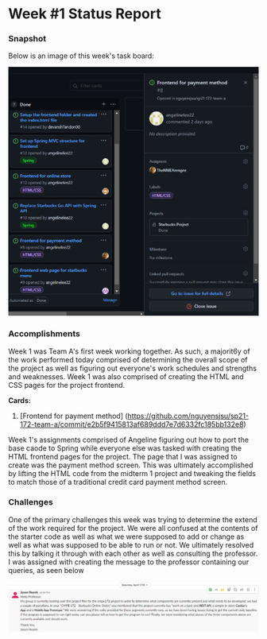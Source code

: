 # Week #1 Status Report

### Snapshot
Below is an image of this week's task board:

![image](images/week1cards.png)

### Accomplishments
Week 1 was Team A's first week working together. As such, a majorit6y of the work performed today comprised of determining the overall scope of the project as well as figuring out everyone's work schedules and strengths and weaknesses. Week 1 was also comprised of creating the HTML and CSS pages for the project frontend.

**Cards:**

1) [Frontend for payment method] (https://github.com/nguyensjsu/sp21-172-team-a/commit/e2b5f9415813af689ddd7e7d6332fc185bb132e8)

Week 1's assignments comprised of Angeline figuring out how to port the base caode to Spring while everyone else was tasked with creating the HTML frontend pages for the project. The page that I was assigned to create was the payment method screen. This was ultimately accomplished by lifting the HTML code from the midterm 1 project and tweaking the fields to match those of a traditional credit card payment method screen. 

### Challenges
One of the primary challenges this week was trying to determine the extend of the work required for the project. We were all confused at the contents of the starter code as well as what we were supposed to add or change as well as what was supposed to be able to run or not. We ultimately resolved this by talking it through with each other as well as consulting the professor. I was assigned with creating the message to the professor containing our queries, as seen below

![image](images/email.png)


